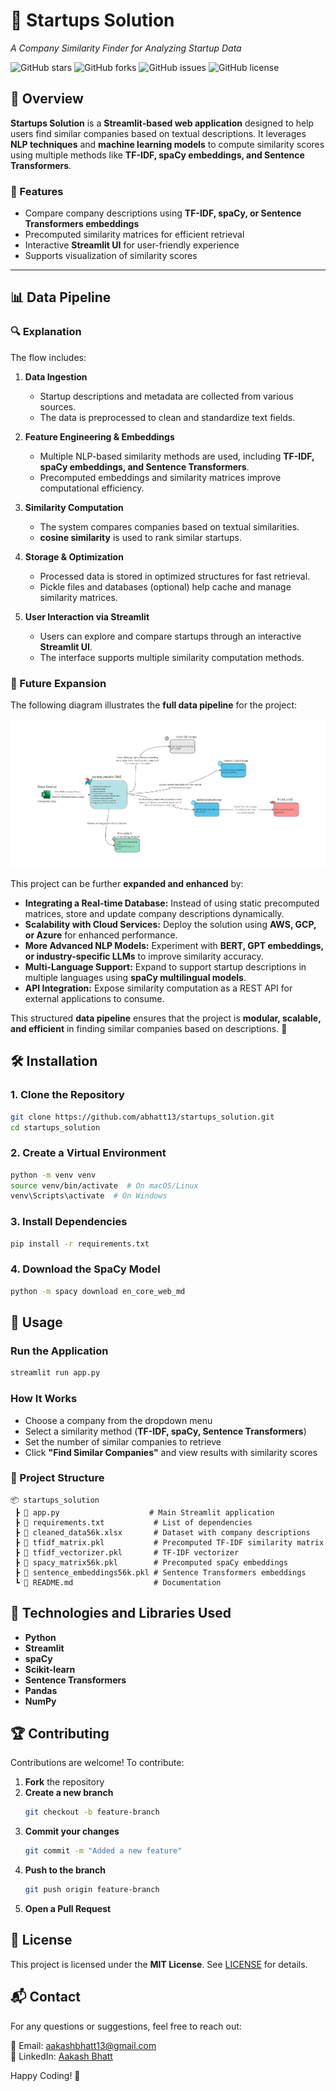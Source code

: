 # 🚀 Startups Solution  
*A Company Similarity Finder for Analyzing Startup Data*  

![GitHub stars](https://img.shields.io/github/stars/abhatt13/startups_solution?style=social)
![GitHub forks](https://img.shields.io/github/forks/abhatt13/startups_solution?style=social)
![GitHub issues](https://img.shields.io/github/issues/abhatt13/startups_solution)
![GitHub license](https://img.shields.io/github/license/abhatt13/startups_solution)

## 📌 Overview  
**Startups Solution** is a **Streamlit-based web application** designed to help users find similar companies based on textual descriptions. It leverages **NLP techniques** and **machine learning models** to compute similarity scores using multiple methods like **TF-IDF, spaCy embeddings, and Sentence Transformers**.  

### 🔹 Features  
- Compare company descriptions using **TF-IDF, spaCy, or Sentence Transformers embeddings**  
- Precomputed similarity matrices for efficient retrieval  
- Interactive **Streamlit UI** for user-friendly experience  
- Supports visualization of similarity scores  

---
## 📊 Data Pipeline

### 🔍 Explanation

 The flow includes:

1. **Data Ingestion**  
   - Startup descriptions and metadata are collected from various sources.
   - The data is preprocessed to clean and standardize text fields.

2. **Feature Engineering & Embeddings**  
   - Multiple NLP-based similarity methods are used, including **TF-IDF, spaCy embeddings, and Sentence Transformers**.
   - Precomputed embeddings and similarity matrices improve computational efficiency.

3. **Similarity Computation**  
   - The system compares companies based on textual similarities.
   - **cosine similarity** is used to rank similar startups.

4. **Storage & Optimization**  
   - Processed data is stored in optimized structures for fast retrieval.
   - Pickle files and databases (optional) help cache and manage similarity matrices.

5. **User Interaction via Streamlit**  
   - Users can explore and compare startups through an interactive **Streamlit UI**.
   - The interface supports multiple similarity computation methods.

### 🚀 Future Expansion

The following diagram illustrates the **full data pipeline** for the project:

![Data Pipeline Future Expansion](https://github.com/abhatt13/startups_solution/blob/main/Sprint_Planning-1.png)

This project can be further **expanded and enhanced** by:

- **Integrating a Real-time Database:** Instead of using static precomputed matrices, store and update company descriptions dynamically.
- **Scalability with Cloud Services:** Deploy the solution using **AWS, GCP, or Azure** for enhanced performance.
- **More Advanced NLP Models:** Experiment with **BERT, GPT embeddings, or industry-specific LLMs** to improve similarity accuracy.
- **Multi-Language Support:** Expand to support startup descriptions in multiple languages using **spaCy multilingual models**.
- **API Integration:** Expose similarity computation as a REST API for external applications to consume.

This structured **data pipeline** ensures that the project is **modular, scalable, and efficient** in finding similar companies based on descriptions. 🚀




## 🛠️ Installation  

### **1. Clone the Repository**  
```bash
git clone https://github.com/abhatt13/startups_solution.git
cd startups_solution
```

### **2. Create a Virtual Environment**  
```bash
python -m venv venv
source venv/bin/activate  # On macOS/Linux
venv\Scripts\activate  # On Windows
```

### **3. Install Dependencies**  
```bash
pip install -r requirements.txt
```

### **4. Download the SpaCy Model**  
```bash
python -m spacy download en_core_web_md
```

## 🚀 Usage  

### **Run the Application**  
```bash
streamlit run app.py
```

### **How It Works**  
- Choose a company from the dropdown menu  
- Select a similarity method (**TF-IDF, spaCy, Sentence Transformers**)  
- Set the number of similar companies to retrieve  
- Click **"Find Similar Companies"** and view results with similarity scores  

### 📂 Project Structure  
```
📦 startups_solution  
 ┣ 📜 app.py                    # Main Streamlit application  
 ┣ 📜 requirements.txt           # List of dependencies  
 ┣ 📜 cleaned_data56k.xlsx       # Dataset with company descriptions  
 ┣ 📜 tfidf_matrix.pkl           # Precomputed TF-IDF similarity matrix  
 ┣ 📜 tfidf_vectorizer.pkl       # TF-IDF vectorizer  
 ┣ 📜 spacy_matrix56k.pkl        # Precomputed spaCy embeddings  
 ┣ 📜 sentence_embeddings56k.pkl # Sentence Transformers embeddings  
 ┗ 📜 README.md                  # Documentation  
```
## 🔬 Technologies and Libraries Used  
- **Python**  
- **Streamlit**  
- **spaCy**  
- **Scikit-learn**  
- **Sentence Transformers**  
- **Pandas**  
- **NumPy**  

## 🏆 Contributing  
Contributions are welcome! To contribute:  

1. **Fork** the repository  
2. **Create a new branch**  
   ```bash
   git checkout -b feature-branch
   ```
3. **Commit your changes**   
   ```bash
   git commit -m "Added a new feature"
   ```
4. **Push to the branch**
   ```bash
   git push origin feature-branch
   ```
5. **Open a Pull Request**  

## 📜 License  
This project is licensed under the **MIT License**. See [LICENSE](LICENSE) for details.  

## 📬 Contact  
For any questions or suggestions, feel free to reach out:  

📧 Email: aakashbhatt13@gmail.com   
👔 LinkedIn: [Aakash Bhatt](https://www.linkedin.com/in/aakashpadmanabhbhatt/)  

Happy Coding! 🚀  
    
